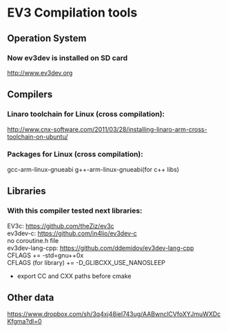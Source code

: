 # **EV3 Compilation tools** #

## Operation System ##

### Now ev3dev is installed on SD card ###
http://www.ev3dev.org

## Compilers ##

### Linaro toolchain for Linux (cross compilation): ###
http://www.cnx-software.com/2011/03/28/installing-linaro-arm-cross-toolchain-on-ubuntu/

### Packages for Linux (cross compilation): ###
gcc-arm-linux-gnueabi g++-arm-linux-gnueabi(for c++ libs)

## Libraries ##

### With this compiler tested next libraries: ###
EV3c: https://github.com/theZiz/ev3c  
ev3dev-c: https://github.com/in4lio/ev3dev-c  
no coroutine.h file  
ev3dev-lang-cpp: https://github.com/ddemidov/ev3dev-lang-cpp    
CFLAGS += -std=gnu++0x  
CFLAGS (for library) += -D_GLIBCXX_USE_NANOSLEEP  
+ export CC and CXX paths before cmake

## Other data ##
https://www.dropbox.com/sh/3q4xj48iel743ug/AABwnclCVfoXYJmuWXDcKfgma?dl=0
